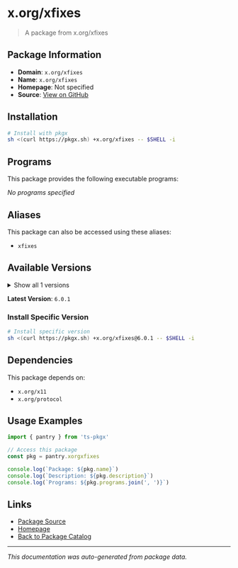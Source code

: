 # x.org/xfixes

> A package from x.org/xfixes

## Package Information

- **Domain**: `x.org/xfixes`
- **Name**: `x.org/xfixes`
- **Homepage**: Not specified
- **Source**: [View on GitHub](https://github.com/pkgxdev/pantry/tree/main/projects/x.org/xfixes/package.yml)

## Installation

```bash
# Install with pkgx
sh <(curl https://pkgx.sh) +x.org/xfixes -- $SHELL -i
```

## Programs

This package provides the following executable programs:

*No programs specified*

## Aliases

This package can also be accessed using these aliases:

- `xfixes`

## Available Versions

<details>
<summary>Show all 1 versions</summary>

- `6.0.1`

</details>

**Latest Version**: `6.0.1`

### Install Specific Version

```bash
# Install specific version
sh <(curl https://pkgx.sh) +x.org/xfixes@6.0.1 -- $SHELL -i
```

## Dependencies

This package depends on:

- `x.org/x11`
- `x.org/protocol`

## Usage Examples

```typescript
import { pantry } from 'ts-pkgx'

// Access this package
const pkg = pantry.xorgxfixes

console.log(`Package: ${pkg.name}`)
console.log(`Description: ${pkg.description}`)
console.log(`Programs: ${pkg.programs.join(', ')}`)
```

## Links

- [Package Source](https://github.com/pkgxdev/pantry/tree/main/projects/x.org/xfixes/package.yml)
- [Homepage](#)
- [Back to Package Catalog](../package-catalog.md)

---

*This documentation was auto-generated from package data.*
